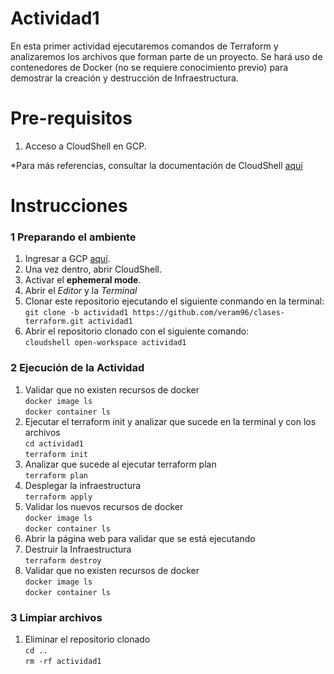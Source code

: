 # Actividad1
En esta primer actividad ejecutaremos comandos de Terraform y analizaremos los archivos que
forman parte de un proyecto.
Se hará uso de contenedores de Docker (no se requiere conocimiento previo) para demostrar
la creación y destrucción de Infraestructura.

# Pre-requisitos
1. Acceso a CloudShell en GCP.

*Para más referencias, consultar la documentación de CloudShell [aquí](https://cloud.google.com/shell/docs/launching-cloud-shell)

# Instrucciones
### 1 Preparando el ambiente
1. Ingresar a GCP [aquí](https://console.cloud.google.com/welcome?project=crp-dev-cloudsrv-test&supportedpurview=project).
2. Una vez dentro, abrir CloudShell.
3. Activar el **ephemeral mode**.
4. Abrir el *Editor* y la *Terminal*
5. Clonar este repositorio ejecutando el siguiente conmando en la terminal: <br />
`git clone -b actividad1 https://github.com/veram96/clases-terraform.git actividad1`
6. Abrir el repositorio clonado con el siguiente comando: <br />
`cloudshell open-workspace actividad1`
### 2 Ejecución de la Actividad
1. Validar que no existen recursos de docker <br />
`docker image ls` <br />
`docker container ls`
2. Ejecutar el terraform init y analizar que sucede en la terminal y con los archivos <br />
`cd actividad1` <br />
`terraform init`
3. Analizar que sucede al ejecutar terraform plan <br />
`terraform plan`
4. Desplegar la infraestructura <br />
`terraform apply`
5. Validar los nuevos recursos de docker <br />
`docker image ls` <br />
`docker container ls`
6. Abrir la página web para validar que se está ejecutando
7. Destruir la Infraestructura <br />
`terraform destroy`
8. Validar que no existen recursos de docker <br />
`docker image ls` <br />
`docker container ls`
### 3 Limpiar archivos
1. Eliminar el repositorio clonado <br />
`cd ..` <br />
`rm -rf actividad1`
